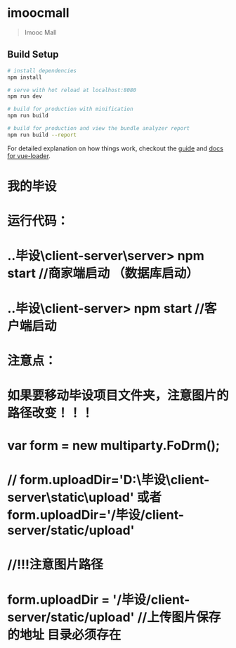 # imoocmall

> Imooc Mall 

## Build Setup

``` bash
# install dependencies
npm install

# serve with hot reload at localhost:8080
npm run dev

# build for production with minification
npm run build

# build for production and view the bundle analyzer report
npm run build --report
```

For detailed explanation on how things work, checkout the [guide](http://vuejs-templates.github.io/webpack/) and [docs for vue-loader](http://vuejs.github.io/vue-loader).


# 我的毕设
# 运行代码：
# ..毕设\client-server\server> npm start  //商家端启动 （数据库启动）
# ..毕设\client-server> npm start  //客户端启动

# 注意点：
# 如果要移动毕设项目文件夹，注意图片的路径改变！！！   
#  var form = new multiparty.FoDrm();
#   // form.uploadDir='D:\\毕设\\client-server\\static\\upload'  或者 form.uploadDir='/毕设/client-server/static/upload'
#   //!!!注意图片路径
#    form.uploadDir = '/毕设/client-server/static/upload'   //上传图片保存的地址     目录必须存在

#
#
#
#